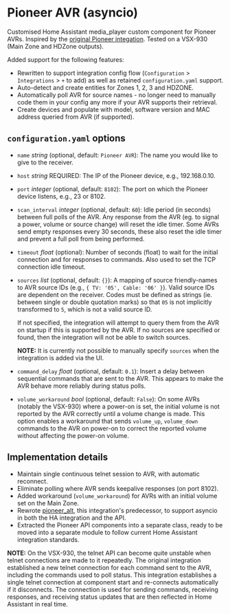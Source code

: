 # Pioneer AVR (asyncio)

Customised Home Assistant media_player custom component for Pioneer AVRs.
Inspired by the [original Pioneer integation](https://www.home-assistant.io/integrations/pioneer/).
Tested on a VSX-930 (Main Zone and HDZone outputs).

Added support for the following features:

- Rewritten to support integration config flow (`Configuration` > `Integrations` > `+` to add) as well as retained `configuration.yaml` support.
- Auto-detect and create entities for Zones 1, 2, 3 and HDZONE.
- Automatically poll AVR for source names - no longer need to manually code them in your config any more if your AVR supports their retrieval.
- Create devices and populate with model, software version and MAC address queried from AVR (if supported).

## `configuration.yaml` options

- `name` _string_ (optional, default: `Pioneer AVR`): The name you would like to give to the receiver.
- `host` _string_ REQUIRED: The IP of the Pioneer device, e.g., 192.168.0.10.
- `port` _integer_ (optional, default: `8102`): The port on which the Pioneer device listens, e.g., 23 or 8102.
- `scan_interval` _integer_ (optional, default: `60`): Idle period (in seconds) between full polls of the AVR. Any response from the AVR (eg. to signal a power, volume or source change) will reset the idle timer. Some AVRs send empty responses every 30 seconds, these also reset the idle timer and prevent a full poll from being performed.
- `timeout` _float_ (optional): Number of seconds (float) to wait for the initial connection and for responses to commands. Also used to set the TCP connection idle timeout.
- `sources` _list_ (optional, default: `{}`): A mapping of source friendly-names to AVR source IDs (e.g., `{ TV: '05', Cable: '06' }`). Valid source IDs are dependent on the receiver. Codes must be defined as strings (ie. between single or double quotation marks) so that `05` is not implicitly transformed to `5`, which is not a valid source ID.

  If not specified, the integration will attempt to query them from the AVR on startup if this is supported by the AVR. If no sources are specified or found, then the integration will not be able to switch sources.

  **NOTE:** It is currently not possible to manually specify `sources` when the integration is added via the UI.
- `command_delay` _float_ (optional, default: `0.1`): Insert a delay between sequential commands that are sent to the AVR. This appears to make the AVR behave more reliably during status polls.
- `volume_workaround` _bool_ (optional, default: `False`): On some AVRs (notably the VSX-930) where a power-on is set, the initial volume is not reported by the AVR correctly until a volume change is made. This option enables a workaround that sends `volume_up`, `volume_down` commands to the AVR on power-on to correct the reported volume without affecting the power-on volume.

## Implementation details

- Maintain single continuous telnet session to AVR, with automatic reconnect.
- Eliminate polling where AVR sends keepalive responses (on port 8102).
- Added workaround (`volume_workaround`) for AVRs with an initial volume set on the Main Zone.
- Rewrote [pioneer_alt](https://github.com/crowbarz/ha-pioneer_alt), this integration's predecessor, to support asyncio in both the HA integration and the API.
- Extracted the Pioneer API components into a separate class, ready to be moved into a separate module to follow current Home Assistant integration standards.

**NOTE:** On the VSX-930, the telnet API can become quite unstable when telnet connections are made to it repeatedly. The original integration established a new telnet connection for each command sent to the AVR, including the commands used to poll status. This integration establishes a single telnet connection at component start and re-connects automatically if it disconnects. The connection is used for sending commands, receiving responses, and receiving status updates that are then reflected in Home Assistant in real time.
